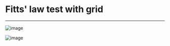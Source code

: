 # Fitts' law test with grid
---
![image](https://user-images.githubusercontent.com/80665546/233918260-17501547-1cef-4567-8665-364650830b3d.png)


![image](https://user-images.githubusercontent.com/80665546/233938516-b3d01b8b-af02-4ddb-8ec9-94a3f80895be.png)
